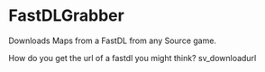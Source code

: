# FastDLGrabber
Downloads Maps from a FastDL from any Source game.

How do you get the url of a fastdl you might think? sv_downloadurl

